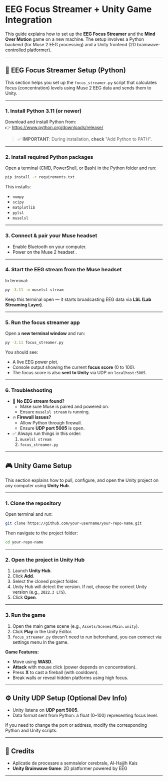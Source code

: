 # EEG Focus Streamer + Unity Game Integration

This guide explains how to set up the **EEG Focus Streamer** and the **Mind Over Motion** game on a new machine. The setup involves a Python backend (for Muse 2 EEG processing) and a Unity frontend (2D brainwave-controlled platformer).

---

## 🧠 EEG Focus Streamer Setup (Python)
This section helps you set up the `focus_streamer.py` script that calculates focus (concentration) levels using Muse 2 EEG data and sends them to Unity.

---

### 1. Install Python 3.11 (or newer)

Download and install Python from:  
👉 https://www.python.org/downloads/release/  

> ✅ **IMPORTANT**: During installation, **check** "Add Python to PATH".

---

### 2. Install required Python packages

Open a terminal (CMD, PowerShell, or Bash) in the Python folder and run:

```bash
pip install -r requirements.txt
```

This installs:
- `numpy`
- `scipy`
- `matplotlib`
- `pylsl`
- `muselsl`

---

### 3. Connect & pair your Muse headset

- Enable Bluetooth on your computer.
- Power on the Muse 2 headset .

---

### 4. Start the EEG stream from the Muse headset

In terminal:

```bash
py -3.11 -m muselsl stream
```

Keep this terminal open — it starts broadcasting EEG data via **LSL (Lab Streaming Layer)**.

---

### 5. Run the focus streamer app

Open a **new terminal window** and run:

```bash
py -3.11 focus_streamer.py
```

You should see:
- A live EEG power plot.
- Console output showing the current **focus score** (0 to 100).
- The focus score is also **sent to Unity** via UDP on `localhost:5005`.

---

### 6. Troubleshooting

- 🛑 **No EEG stream found?**
  - Make sure Muse is paired and powered on.
  - Ensure `muselsl stream` is running.
- 🔥 **Firewall issues?**
  - Allow Python through firewall.
  - Ensure **UDP port 5005** is open.
- ✅ Always run things in this order:
  1. `muselsl stream`
  2. `focus_streamer.py`

---

## 🎮 Unity Game Setup

This section explains how to pull, configure, and open the Unity project on any computer using **Unity Hub**.

---

### 1. Clone the repository

Open terminal and run:

```bash
git clone https://github.com/your-username/your-repo-name.git
```

Then navigate to the project folder:

```bash
cd your-repo-name
```

---

### 2. Open the project in Unity Hub

1. Launch **Unity Hub**.
2. Click **Add**.
3. Select the cloned project folder.
4. Unity Hub will detect the version. If not, choose the correct Unity version (e.g., `2022.3 LTS`).
5. Click **Open**.

---

### 3. Run the game

1. Open the main game scene (e.g., `Assets/Scenes/Main.unity`).
2. Click **Play** in the Unity Editor.
3. `focus_streamer.py` doesn't need to run beforehand, you can connect via settings menu in the game.

**Game Features:**
- Move using **WASD**.
- **Attack** with mouse click (power depends on concentration).
- Press **X** to cast a fireball (with cooldown).
- Break walls or reveal hidden platforms using high focus.

---

## ⚙️ Unity UDP Setup (Optional Dev Info)

- Unity listens on **UDP port 5005**.
- Data format sent from Python: a float (0–100) representing focus level.

If you need to change the port or address, modify the corresponding Python and Unity scripts.

---


## 🧪 Credits

- Aplicatie de procesare a semnalelor cerebrale, Al-Hajjih Kais
- **Unity Brainwave Game**: 2D platformer powered by EEG

---
